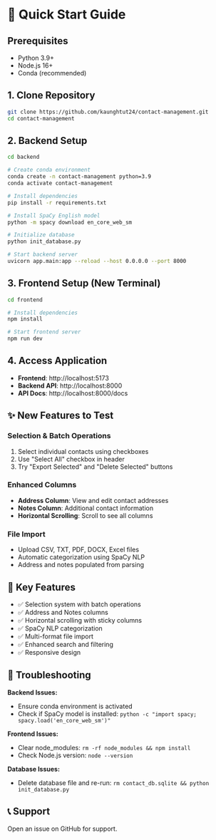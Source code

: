 # 🚀 Quick Start Guide

## Prerequisites
- Python 3.9+
- Node.js 16+
- Conda (recommended)

## 1. Clone Repository
```bash
git clone https://github.com/kaunghtut24/contact-management.git
cd contact-management
```

## 2. Backend Setup
```bash
cd backend

# Create conda environment
conda create -n contact-management python=3.9
conda activate contact-management

# Install dependencies
pip install -r requirements.txt

# Install SpaCy English model
python -m spacy download en_core_web_sm

# Initialize database
python init_database.py

# Start backend server
uvicorn app.main:app --reload --host 0.0.0.0 --port 8000
```

## 3. Frontend Setup (New Terminal)
```bash
cd frontend

# Install dependencies
npm install

# Start frontend server
npm run dev
```

## 4. Access Application
- **Frontend**: http://localhost:5173
- **Backend API**: http://localhost:8000
- **API Docs**: http://localhost:8000/docs

## ✨ New Features to Test

### Selection & Batch Operations
1. Select individual contacts using checkboxes
2. Use "Select All" checkbox in header
3. Try "Export Selected" and "Delete Selected" buttons

### Enhanced Columns
- **Address Column**: View and edit contact addresses
- **Notes Column**: Additional contact information
- **Horizontal Scrolling**: Scroll to see all columns

### File Import
- Upload CSV, TXT, PDF, DOCX, Excel files
- Automatic categorization using SpaCy NLP
- Address and notes populated from parsing

## 🎯 Key Features
- ✅ Selection system with batch operations
- ✅ Address and Notes columns
- ✅ Horizontal scrolling with sticky columns
- ✅ SpaCy NLP categorization
- ✅ Multi-format file import
- ✅ Enhanced search and filtering
- ✅ Responsive design

## 🔧 Troubleshooting

**Backend Issues:**
- Ensure conda environment is activated
- Check if SpaCy model is installed: `python -c "import spacy; spacy.load('en_core_web_sm')"`

**Frontend Issues:**
- Clear node_modules: `rm -rf node_modules && npm install`
- Check Node.js version: `node --version`

**Database Issues:**
- Delete database file and re-run: `rm contact_db.sqlite && python init_database.py`

## 📞 Support
Open an issue on GitHub for support.
